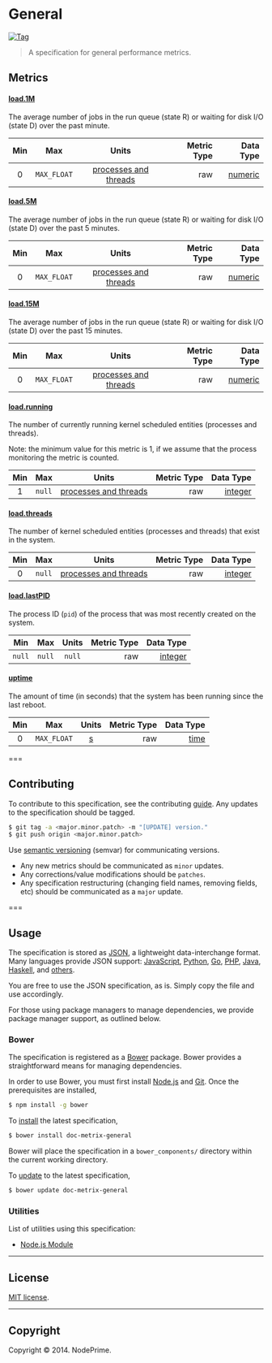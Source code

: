 General
===
[![Tag][git-tag-image]][git-tag-url]

> A specification for general performance metrics.


## Metrics

#### [load.1M](http://linux.die.net/man/5/proc)

The average number of jobs in the run queue (state R) or waiting for disk I/O (state D) over the past minute.

Min | Max | Units | Metric Type | Data Type 
:---: | :---: | :---: | ---: | ---: |
0 | `MAX_FLOAT` | [processes and threads](https://github.com/doc-metrix/units#processes-and-threads) | raw | [numeric](https://github.com/doc-metrix/data-types#numeric)


#### [load.5M](http://linux.die.net/man/5/proc)

The average number of jobs in the run queue (state R) or waiting for disk I/O (state D) over the past 5 minutes.

Min | Max | Units | Metric Type | Data Type 
:---: | :---: | :---: | ---: | ---: |
0 | `MAX_FLOAT` | [processes and threads](https://github.com/doc-metrix/units#processes-and-threads) | raw | [numeric](https://github.com/doc-metrix/data-types#numeric)


#### [load.15M](http://linux.die.net/man/5/proc)

The average number of jobs in the run queue (state R) or waiting for disk I/O (state D) over the past 15 minutes.

Min | Max | Units | Metric Type | Data Type 
:---: | :---: | :---: | ---: | ---: |
0 | `MAX_FLOAT` | [processes and threads](https://github.com/doc-metrix/units#processes-and-threads) | raw | [numeric](https://github.com/doc-metrix/data-types#numeric)


#### [load.running](http://linux.die.net/man/5/proc)

The number of currently running kernel scheduled entities (processes and threads).

Note: the minimum value for this metric is 1, if we assume that the process monitoring the metric is counted.

Min | Max | Units | Metric Type | Data Type 
:---: | :---: | :---: | ---: | ---: |
1 | `null` | [processes and threads](https://github.com/doc-metrix/units#processes-and-threads) | raw | [integer](https://github.com/doc-metrix/data-types#integer)


#### [load.threads](http://linux.die.net/man/5/proc)

The number of kernel scheduled entities (processes and threads) that exist in the system.

Min | Max | Units | Metric Type | Data Type 
:---: | :---: | :---: | ---: | ---: |
0 | `null` | [processes and threads](https://github.com/doc-metrix/units#processes-and-threads) | raw | [integer](https://github.com/doc-metrix/data-types#integer)


#### [load.lastPID](http://linux.die.net/man/5/proc)

The process ID (`pid`) of the process that was most recently created on the system.

Min | Max | Units | Metric Type | Data Type 
:---: | :---: | :---: | ---: | ---: |
`null` | `null` | `null` | raw | [integer](https://github.com/doc-metrix/data-types#integer)


#### [uptime](http://linux.die.net/man/5/proc)

The amount of time (in seconds) that the system has been running since the last reboot.

Min | Max | Units | Metric Type | Data Type 
:---: | :---: | :---: | ---: | ---: |
0 | `MAX_FLOAT` | [s](https://github.com/doc-metrix/units#s) | raw | [time](https://github.com/doc-metrix/data-types#time)


===
## Contributing

To contribute to this specification, see the contributing [guide](https://github.com/doc-metrix/contributing). Any updates to the specification should be tagged.

``` bash
$ git tag -a <major.minor.patch> -m "[UPDATE] version."
$ git push origin <major.minor.patch>
```

Use [semantic versioning](http://semver.org/) (semvar) for communicating versions.

*	Any new metrics should be communicated as `minor` updates.
*	Any corrections/value modifications should be `patches`.
* 	Any specification restructuring (changing field names, removing fields, etc) should be communicated as a `major` update.


===
## Usage

The specification is stored as [JSON](http://json.org/), a lightweight data-interchange format. Many languages provide JSON support: [JavaScript](http://www.json.org/js.html), [Python](https://docs.python.org/2/library/json.html), [Go](http://golang.org/pkg/encoding/json/), [PHP](http://php.net/manual/en/book.json.php), [Java](http://json.org/java/), [Haskell](http://hackage.haskell.org/package/json), and [others](http://json.org/).

You are free to use the JSON specification, as is. Simply copy the file and use accordingly.

For those using package managers to manage dependencies, we provide package manager support, as outlined below.


### Bower

The specification is registered as a [Bower](http://bower.io) package. Bower provides a straightforward means for managing dependencies.

In order to use Bower, you must first install [Node.js](http://nodejs.org/) and [Git](http://git-scm.com/book/en/Getting-Started-Installing-Git). Once the prerequisites are installed,

``` bash
$ npm install -g bower
```

To [install](http://bower.io/docs/api/#install) the latest specification,

``` bash
$ bower install doc-metrix-general
```

Bower will place the specification in a `bower_components/` directory within the current working directory.

To [update](http://bower.io/docs/api/#update) to the latest specification,

``` bash
$ bower update doc-metrix-general
```


### Utilities

List of utilities using this specification:

*	[Node.js Module](https://github.com/doc-metrix/general-node)


---
## License

[MIT license](http://opensource.org/licenses/MIT). 


---
## Copyright

Copyright &copy; 2014. NodePrime.


[git-tag-image]: https://img.shields.io/github/tag/doc-metrix/general.svg
[git-tag-url]: https://github.com/doc-metrix/general/tags

